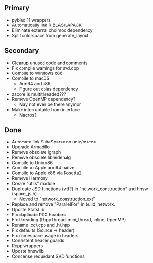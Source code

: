 ## Primary
* pybind 11 wrappers
* Automatically link R BLAS/LAPACK
* Eliminate external cholmod dependency
* Split colorspace from generate_layout.

## Secondary
* Cleanup unused code and comments
* Fix compile warnings for svd.cpp
* Compile to Windows x86
* Compile to macOS
  * Arm64 and x86
  * Figure out cblas dependency
* zscore is multithreaded???
* Remove OpenMP dependency?
  * May not even be there anymor
* Make interruptable from interface
  * Macros?
  
## Done
* Automate link SuiteSparse on unix/macos
* Upgrade Armadillo
* Remove obsolete igraph
* Remove obsolete libleidenalg
* Compile to Unix x86
* Compile to Apple arm64 native
* Compile to Apple x86 via Rosetta2
* Remove Harmony
* Create "utils" module
* Duplicate JSD functions (wtf?) in "network_construction" and hnsw (space_js.h)
    * Moved to "network_construction_ext"
* Replace and remove "ParallelFor" in build_network.
* Update StatsLib
* Fix duplicate PCG headers
* Fix threading (RcppThread, mini_thread, inline, OpenMP)
* Rename .cc/.cpp and .h/.hpp
* Fix defaults (Source -> header)
* Fix namespace usage in headers
* Consistent header guards
* Rcpp wrappers
* Update hnswlib
* Condense redundant SVD functions